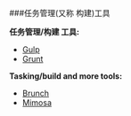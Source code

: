 ###任务管理(又称 构建)工具

**任务管理/构建 工具:**

* [Gulp](http://gulpjs.com/)
* [Grunt](http://gruntjs.com/)

**Tasking/build and more tools:**

* [Brunch](http://brunch.io/)
* [Mimosa](http://mimosa.io/)

